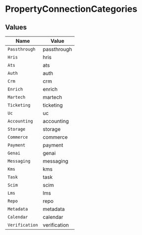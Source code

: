 # PropertyConnectionCategories


## Values

| Name           | Value          |
| -------------- | -------------- |
| `Passthrough`  | passthrough    |
| `Hris`         | hris           |
| `Ats`          | ats            |
| `Auth`         | auth           |
| `Crm`          | crm            |
| `Enrich`       | enrich         |
| `Martech`      | martech        |
| `Ticketing`    | ticketing      |
| `Uc`           | uc             |
| `Accounting`   | accounting     |
| `Storage`      | storage        |
| `Commerce`     | commerce       |
| `Payment`      | payment        |
| `Genai`        | genai          |
| `Messaging`    | messaging      |
| `Kms`          | kms            |
| `Task`         | task           |
| `Scim`         | scim           |
| `Lms`          | lms            |
| `Repo`         | repo           |
| `Metadata`     | metadata       |
| `Calendar`     | calendar       |
| `Verification` | verification   |